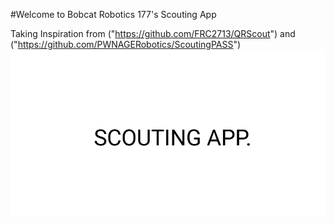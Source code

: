 
#Welcome to Bobcat Robotics 177's Scouting App

Taking Inspiration from ("https://github.com/FRC2713/QRScout") and ("https://github.com/PWNAGERobotics/ScoutingPASS")
![applogo](applogo.png)

